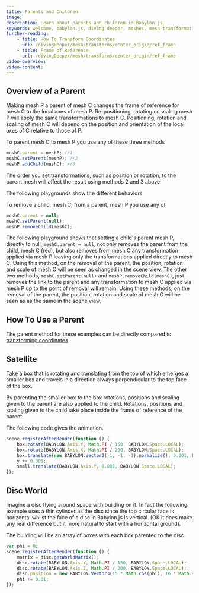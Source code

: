 ```yaml
---
title: Parents and Children
image:
description: Learn about parents and children in Babylon.js.
keywords: welcome, babylon.js, diving deeper, meshes, mesh transformation, transformation, parents, children
further-reading:
    - title: How To Transform Coordinates
      url: /divingDeeper/mesh/transforms/center_origin/ref_frame
    - title: Frame of Reference
      url: /divingDeeper/mesh/transforms/center_origin/ref_frame
video-overview:
video-content:
---
```


## Overview of a Parent

Making mesh P a parent of mesh C changes the frame of reference for mesh C to the local axes of mesh P. Re-positioning, rotating or scaling mesh P will apply the same transformations to mesh C. Positioning, rotation and scaling of mesh C will depend on the position and orientation of the local axes of C relative to those of P.

To parent mesh C to mesh P you use any of these three methods

```javascript
meshC.parent = meshP; //1
meshC.setParent(meshP); //2
meshP.addChild(meshC); //3
```

The order you set transformations, such as position or rotation, to the parent mesh will affect the result using methods 2 and 3 above.

The following playgrounds show the different behaviors

<Playground id="#NRNBMM" title="Transform C and P After Parenting" description="Simple example of transforming C and P after parenting." image=""/>
<Playground id="#NRNBMM#1" title="Transform C Before and P After Parenting" description="Simple example of transforming C before and P after parenting." image=""/>
<Playground id="#NRNBMM#2" title="Transform P Before and C After Parenting" description="Simple example of transforming P before and C after parenting." image=""/>
<Playground id="#NRNBMM#3" title="Transform C and P Before Parenting" description="Simple example of transforming C and P before parenting." image=""/>

To remove a child, mesh C, from a parent, mesh P you use any of

```javascript
meshC.parent = null;
meshC.setParent(null);
meshP.removeChild(meshC);
```

The following playground shows that setting a child's parent mesh P, directly to null, `meshC.parent = null`, not only removes the parent from the child, mesh C (red), but also removes from mesh C any transformation applied via mesh P leaving only the transformations applied directly to mesh C. Using this method, on the removal of the parent, the position, rotation and scale of mesh C will be seen as changed in the scene view. The other two methods, `meshC.setParent(null)` and `meshP.removeChild(meshC)`, just removes the link to the parent and any transformation to mesh C applied via mesh P up to the point of removal will remain. Using these methods, on the removal of the parent, the position, rotation and scale of mesh C will be seen as as the same in the scene view.

<Playground id="#XQI4UY#19" title="Removing a Parent" description="Simple example of removing a parent." image=""/>

## How To Use a Parent

The parent method for these examples can be directly compared to [transforming coordinates](/divingDeeper/mesh/transforms/center_origin/transform_coords)

## Satellite

Take a box that is rotating and translating from the top of which emerges a smaller box and travels in a direction always perpendicular to the top face of the box.

By parenting the smaller box to the box rotations, positions and scaling given to the parent are also applied to the child. Rotations, positions and scaling given to the child take place inside the frame of reference of the parent.

The following code gives the animation.

```javascript
scene.registerAfterRender(function () {
    box.rotate(BABYLON.Axis.Y, Math.PI / 150, BABYLON.Space.LOCAL);
    box.rotate(BABYLON.Axis.X, Math.PI / 200, BABYLON.Space.LOCAL);
    box.translate(new BABYLON.Vector3(-1, -1, -1).normalize(), 0.001, BABYLON.Space.WORLD);
    y += 0.001;
    small.translate(BABYLON.Axis.Y, 0.001, BABYLON.Space.LOCAL);
});
```

<Playground id="#XQI4UY#1" title="Animation Parent" description="Simple example of an animation parent." image=""/>

## Disc World

Imagine a disc flying around space with building on it. In fact the following example uses a thin cylinder as the disc since the top circular face is horizontal whilst the face of a disc in Babylon.js is vertical. (OK it does make any real difference but it more natural to start with a horizontal ground).

The building will be an array of boxes with each box parented to the disc.

```javascript
var phi = 0;
scene.registerAfterRender(function () {
    matrix = disc.getWorldMatrix();
    disc.rotate(BABYLON.Axis.Y, Math.PI / 150, BABYLON.Space.LOCAL);
    disc.rotate(BABYLON.Axis.Z, Math.PI / 200, BABYLON.Space.LOCAL);
    disc.position = new BABYLON.Vector3(15 * Math.cos(phi), 16 * Math.sin(phi), 5);
    phi += 0.01;
});
```

<Playground id="#XQI4UY#3" title="Disc World" description="Simple example of parenting in the disc world." image=""/>
